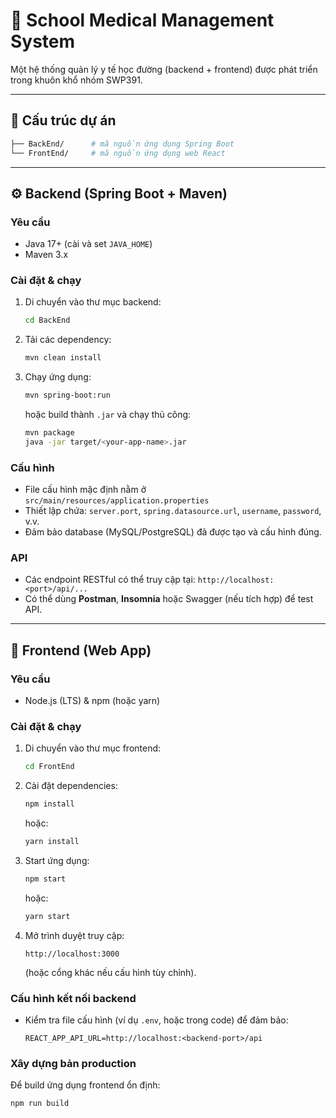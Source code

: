 # 🏥 School Medical Management System

Một hệ thống quản lý y tế học đường (backend + frontend) được phát triển trong khuôn khổ nhóm SWP391.

---

## 📂 Cấu trúc dự án


```bash
├── BackEnd/      # mã nguồn ứng dụng Spring Boot
└── FrontEnd/     # mã nguồn ứng dụng web React
```

---

## ⚙️ Backend (Spring Boot + Maven)

### Yêu cầu
- Java 17+ (cài và set `JAVA_HOME`)
- Maven 3.x

### Cài đặt & chạy
1. Di chuyển vào thư mục backend:
    ```bash
    cd BackEnd
    ```
2. Tải các dependency:
    ```bash
    mvn clean install
    ```
3. Chạy ứng dụng:
    ```bash
    mvn spring-boot:run
    ```
   hoặc build thành `.jar` và chạy thủ công:
    ```bash
    mvn package
    java -jar target/<your-app-name>.jar
    ```

### Cấu hình
- File cấu hình mặc định nằm ở `src/main/resources/application.properties`
- Thiết lập chứa: `server.port`, `spring.datasource.url`, `username`, `password`, v.v.
- Đảm bảo database (MySQL/PostgreSQL) đã được tạo và cấu hình đúng.

### API
- Các endpoint RESTful có thể truy cập tại: `http://localhost:<port>/api/...`
- Có thể dùng **Postman**, **Insomnia** hoặc Swagger (nếu tích hợp) để test API.

---

## 🧩 Frontend (Web App)

### Yêu cầu
- Node.js (LTS) & npm (hoặc yarn)

### Cài đặt & chạy
1. Di chuyển vào thư mục frontend:
    ```bash
    cd FrontEnd
    ```
2. Cài đặt dependencies:
    ```bash
    npm install
    ```
   hoặc:
    ```bash
    yarn install
    ```
3. Start ứng dụng:
    ```bash
    npm start
    ```
   hoặc:
    ```bash
    yarn start
    ```

4. Mở trình duyệt truy cập:
    ```
    http://localhost:3000
    ```
   (hoặc cổng khác nếu cấu hình tùy chỉnh).

### Cấu hình kết nối backend
- Kiểm tra file cấu hình (ví dụ `.env`, hoặc trong code) để đảm bảo:
    ```env
    REACT_APP_API_URL=http://localhost:<backend-port>/api
    ```

### Xây dựng bản production
Để build ứng dụng frontend ổn định:
```bash
npm run build
